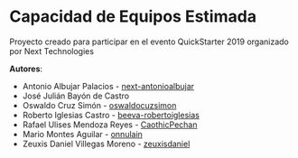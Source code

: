 # Capacidad de Equipos Estimada

Proyecto creado para participar en el evento QuickStarter 2019 organizado por Next Technologies

**Autores**:

* Antonio Albujar Palacios - [next-antonioalbujar](https://github.com/next-antonioalbujar)
* José Julián Bayón de Castro
* Oswaldo Cruz Simón - [oswaldocuzsimon](https://github.com/oswaldocuzsimon)
* Roberto Iglesias Castro - [beeva-robertoiglesias](https://github.com/beeva-robertoiglesias)
* Rafael Ulises Mendoza Reyes - [CaothicPechan](https://github.com/CaothicPechan)
* Mario Montes Aguilar - [onnulain](https://github.com/onnulain)
* Zeuxis Daniel Villegas Moreno - [zeuxisdaniel](https://github.com/zeuxisdaniel)
